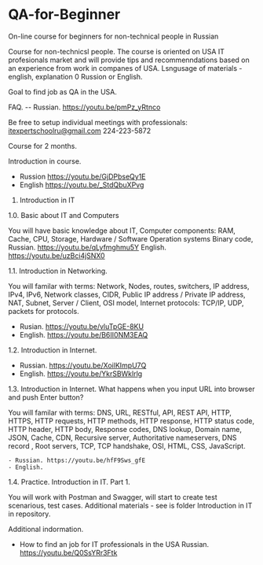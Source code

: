 # QA-for-Beginner
On-line course for beginners for non-technical people in Russian

Course for non-technicsl people. The course is oriented on USA IT profesionals market and will provide tips and recommenndations based on an experience from work in companes of USA. Lsngusage of materials - english, explanation 0 Russion or English.

Goal to find job as QA in the USA.

FAQ. 
 -- Russian. https://youtu.be/pmPz_yRtnco
 
Be free to setup individual meetings with professionals: itexpertschoolru@gmail.com
224-223-5872


Course for 2 months.

Introduction in course. 
 - Russion https://youtu.be/GjDPbseQy1E
 - English https://youtu.be/_StdQbuXPvg


1. Introduction in IT 

1.0. Basic about IT and Computers

You will have basic knowledge about 
  IT,
  Computer components: RAM, Cache, CPU, Storage,
  Hardware / Software
  Operation systems
  Binary code,
 Russian. https://youtu.be/qLyfmghmu5Y
 English. https://youtu.be/uzBci4jSNX0
 
1.1. Introduction in Networking. 

You will familar with terms: 
    Network,
    Nodes, routes, switchers,
    IP address, IPv4, IPv6,
    Network classes,
    CIDR,
    Public IP address / Private IP address,
    NAT,
    Subnet,
    Server / Client,
    OSI model,
    Internet protocols: TCP/IP, UDP,
    packets for protocols.
 - Rusian. https://youtu.be/vluTpGE-8KU
 - English. https://youtu.be/B6II0NM3EAQ
 
1.2. Introduction in Internet.
  - Russian. https://youtu.be/XoilKImpU7Q
  - English. https://youtu.be/YkrSBWklrlg

1.3. Introduction in Internet. What happens when you input URL into browser and push Enter button?

You will familar with terms: 
    DNS, URL, RESTful, API, REST API, HTTP, HTTPS, HTTP requests, HTTP methods, HTTP response, HTTP status code, HTTP header, HTTP body, Response codes,
    DNS lookup, Domain name, JSON, Cache, CDN, Recursive server, Authoritative nameservers, DNS record , Root servers, TCP, TCP handshake, OSI, HTML, CSS,     JavaScript.
    
    - Russian. https://youtu.be/hfF9Sws_gfE
    - English. 
    
1.4. Practice. Introduction in IT. Part 1. 

You will work with Postman and Swagger, will start to create test scenarious, test cases. 
   Additional materials - see is folder Introduction in IT in repository. 

  
Additional indormation.
 - How to find an job for IT professionals in the USA Russian. https://youtu.be/Q0SsYRr3Ftk
 




